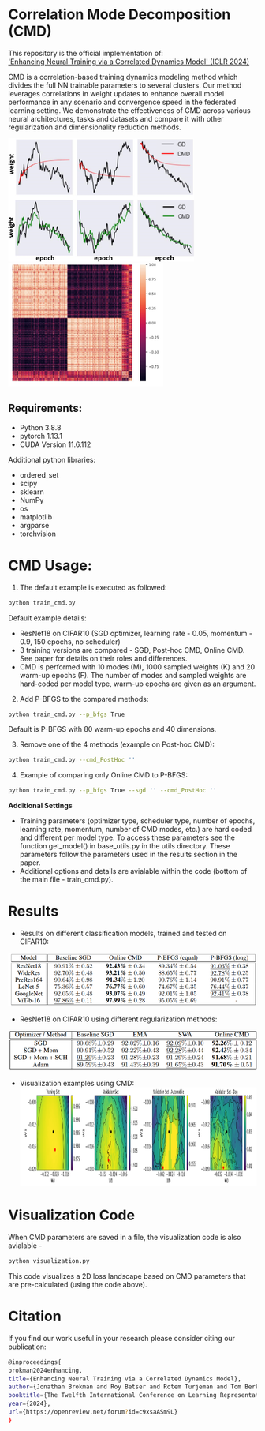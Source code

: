 # **Correlation Mode Decomposition (CMD)**

This repository is the official implementation of:  
['Enhancing Neural Training via a Correlated Dynamics Model' (ICLR 2024)](https://iclr.cc/virtual/2024/poster/18304)  
  
CMD is a correlation-based training dynamics modeling method which divides the full NN trainable parameters to several clusters. Our method leverages correlations in weight updates to enhance overall model performance in any scenario and convergence speed in the federated learning setting. We demonstrate the effectiveness of CMD across various neural architectures, tasks and datasets and compare it with other regularization and dimensionality reduction methods.  
   
<img src="images/cmd_vs_dmd.png" alt="" height="250"/> <img src="images/corr_mat_example.png" alt="" height="250"/>


## **Requirements:**
- Python 3.8.8
- pytorch 1.13.1
- CUDA Version 11.6.112

Additional python libraries:
- ordered_set
- scipy
- sklearn
- NumPy
- os
- matplotlib
- argparse
- torchvision


# **CMD Usage**:
1) The default example is executed as followed:
```sh
python train_cmd.py
```

Default example details:
 - ResNet18 on CIFAR10 (SGD optimizer, learning rate - 0.05, momentum - 0.9, 150 epochs, no scheduler)
 - 3 training versions are compared - SGD, Post-hoc CMD, Online CMD. See paper for details on their roles and differences.
 - CMD is performed with 10 modes (M), 1000 sampled weights (K) and 20 warm-up epochs (F).
 The number of modes and sampled weights are hard-coded per model type, warm-up epochs are given as an argument.
 
2) Add P-BFGS to the compared methods:
```sh
python train_cmd.py --p_bfgs True
```
Default is P-BFGS with 80 warm-up epochs and 40 dimensions.

3) Remove one of the 4 methods (example on Post-hoc CMD):
```sh
python train_cmd.py --cmd_PostHoc ''
```

4) Example of comparing only Online CMD to P-BFGS:
```sh
python train_cmd.py --p_bfgs True --sgd '' --cmd_PostHoc ''
```

**Additional Settings**
- Training parameters (optimizer type, scheduler type, number of epochs, learning rate, momentum, number of CMD modes, etc.) are hard coded and different per model type. To access these parameters see the function get_model() in base_utils.py in the utils directory. These parameters follow the parameters used in the results section in the paper.  
- Additional options and details are avialable within the code (bottom of the main file - train_cmd.py).


# **Results**
- Results on different classification models, trained and tested on CIFAR10:  
<img src="images/result_table.png" alt=""/>  

- ResNet18 on CIFAR10 using different regularization methods:  
<img src="images/results_table_2.png" alt=""/>

- Visualization examples using CMD:
  <img src="images/vis_results.png" alt="" height="200"/>  

# **Visualization Code**
When CMD parameters are saved in a file, the visualization code is also avialable - 
```sh
python visualization.py
```
  
This code visualizes a 2D loss landscape based on CMD parameters that are pre-calculated (using the code above).  

# **Citation**
If you find our work useful in your research please consider citing our publication:

```sh
@inproceedings{
brokman2024enhancing,
title={Enhancing Neural Training via a Correlated Dynamics Model},
author={Jonathan Brokman and Roy Betser and Rotem Turjeman and Tom Berkov and Ido Cohen and Guy Gilboa},
booktitle={The Twelfth International Conference on Learning Representations},
year={2024},
url={https://openreview.net/forum?id=c9xsaASm9L}
}
```
